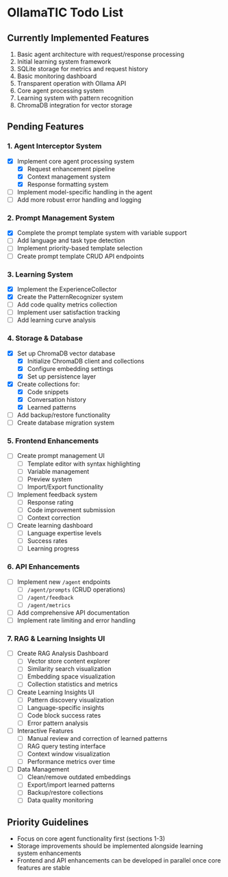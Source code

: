 # OllamaTIC Todo List

## Currently Implemented Features
1. Basic agent architecture with request/response processing
2. Initial learning system framework
3. SQLite storage for metrics and request history
4. Basic monitoring dashboard
5. Transparent operation with Ollama API
6. Core agent processing system
7. Learning system with pattern recognition
8. ChromaDB integration for vector storage

## Pending Features

### 1. Agent Interceptor System
- [x] Implement core agent processing system
  - [x] Request enhancement pipeline
  - [x] Context management system
  - [x] Response formatting system
- [ ] Implement model-specific handling in the agent
- [ ] Add more robust error handling and logging

### 2. Prompt Management System
- [x] Complete the prompt template system with variable support
- [ ] Add language and task type detection
- [ ] Implement priority-based template selection
- [ ] Create prompt template CRUD API endpoints

### 3. Learning System
- [x] Implement the ExperienceCollector
- [x] Create the PatternRecognizer system
- [ ] Add code quality metrics collection
- [ ] Implement user satisfaction tracking
- [ ] Add learning curve analysis

### 4. Storage & Database
- [x] Set up ChromaDB vector database
  - [x] Initialize ChromaDB client and collections
  - [x] Configure embedding settings
  - [x] Set up persistence layer
- [x] Create collections for:
  - [x] Code snippets
  - [x] Conversation history
  - [x] Learned patterns
- [ ] Add backup/restore functionality
- [ ] Create database migration system

### 5. Frontend Enhancements
- [ ] Create prompt management UI
  - [ ] Template editor with syntax highlighting
  - [ ] Variable management
  - [ ] Preview system
  - [ ] Import/Export functionality
- [ ] Implement feedback system
  - [ ] Response rating
  - [ ] Code improvement submission
  - [ ] Context correction
- [ ] Create learning dashboard
  - [ ] Language expertise levels
  - [ ] Success rates
  - [ ] Learning progress

### 6. API Enhancements
- [ ] Implement new `/agent` endpoints
  - [ ] `/agent/prompts` (CRUD operations)
  - [ ] `/agent/feedback`
  - [ ] `/agent/metrics`
- [ ] Add comprehensive API documentation
- [ ] Implement rate limiting and error handling

### 7. RAG & Learning Insights UI
- [ ] Create RAG Analysis Dashboard
  - [ ] Vector store content explorer
  - [ ] Similarity search visualization
  - [ ] Embedding space visualization
  - [ ] Collection statistics and metrics
- [ ] Create Learning Insights UI
  - [ ] Pattern discovery visualization
  - [ ] Language-specific insights
  - [ ] Code block success rates
  - [ ] Error pattern analysis
- [ ] Interactive Features
  - [ ] Manual review and correction of learned patterns
  - [ ] RAG query testing interface
  - [ ] Context window visualization
  - [ ] Performance metrics over time
- [ ] Data Management
  - [ ] Clean/remove outdated embeddings
  - [ ] Export/import learned patterns
  - [ ] Backup/restore collections
  - [ ] Data quality monitoring

## Priority Guidelines
- Focus on core agent functionality first (sections 1-3)
- Storage improvements should be implemented alongside learning system enhancements
- Frontend and API enhancements can be developed in parallel once core features are stable
